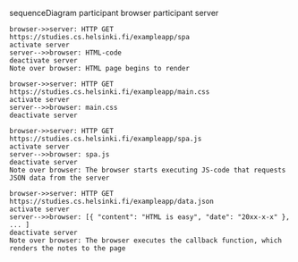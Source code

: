 sequenceDiagram
    participant browser
    participant server

    browser->>server: HTTP GET https://studies.cs.helsinki.fi/exampleapp/spa
    activate server
    server-->>browser: HTML-code
    deactivate server
    Note over browser: HTML page begins to render

    browser->>server: HTTP GET https://studies.cs.helsinki.fi/exampleapp/main.css
    activate server
    server-->>browser: main.css
    deactivate server

    browser->>server: HTTP GET https://studies.cs.helsinki.fi/exampleapp/spa.js
    activate server
    server-->>browser: spa.js
    deactivate server
    Note over browser: The browser starts executing JS-code that requests JSON data from the server

    browser->>server: HTTP GET https://studies.cs.helsinki.fi/exampleapp/data.json
    activate server
    server-->>browser: [{ "content": "HTML is easy", "date": "20xx-x-x" }, ... ]
    deactivate server
    Note over browser: The browser executes the callback function, which renders the notes to the page
